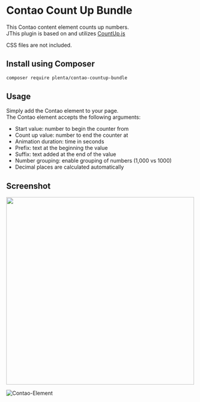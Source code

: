 # Contao Count Up Bundle

This Contao content element counts up numbers.  
JThis plugin is based on and utilizes [CountUp.js](https://github.com/inorganik/CountUp.js)

CSS files are not included.

## Install using Composer

```bash
composer require plenta/contao-countup-bundle
```

## Usage
Simply add the Contao element to your page.  
The Contao element accepts the following arguments:

- Start value: number to begin the counter from
- Count up value: number to end the counter at
- Animation duration: time in seconds
- Prefix: text at the beginning the value
- Suffix: text added at the end of the value
- Number grouping: enable grouping of numbers (1,000 vs 1000)
- Decimal places are calculated automatically


## Screenshot
<img src="https://github.com/plenta/contao-countup-bundle/blob/master/docs/contao-element.png?raw=true" width="500">


![Contao-Element](https://github.com/plenta/contao-countup-bundle/blob/master/docs/contao-element.png?raw=true "Contao-Element")
